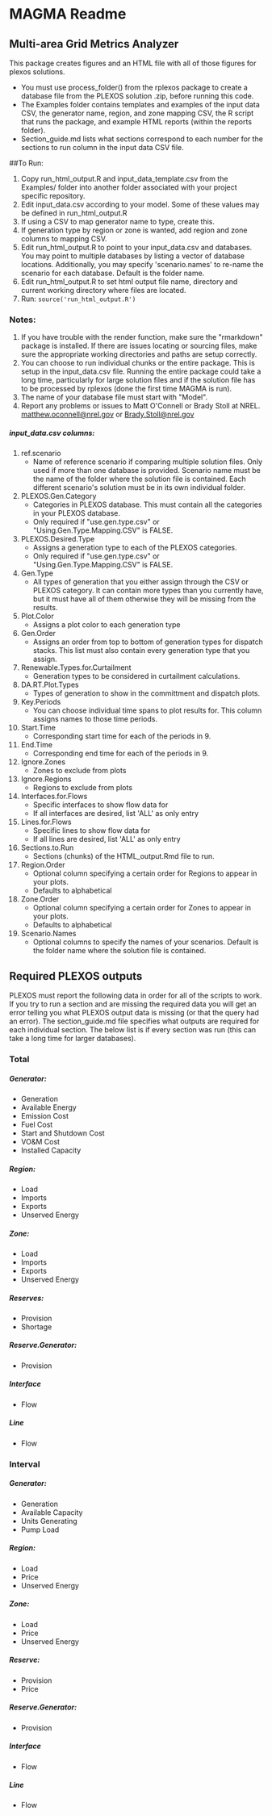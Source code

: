 # MAGMA Readme
## Multi-area Grid Metrics Analyzer

This package creates figures and an HTML file with all of those figures for plexos solutions.
* You must use process_folder() from the rplexos package to create a database file from the PLEXOS solution .zip, before running this code.
* The Examples folder contains templates and examples of the input data CSV, the generator name, region, and zone mapping CSV, the R script that runs the package, and example HTML reports (within the reports folder).
* Section_guide.md lists what sections correspond to each number for the sections to run column in the input data CSV file.

##To Run:
1. Copy run_html_output.R and input_data_template.csv from the Examples/ folder into another folder associated with your project specific repository.
2. Edit input_data.csv according to your model. Some of these values may be defined in run_html_output.R
3. If using a CSV to map generator name to type, create this.
4. If generation type by region or zone is wanted, add region and zone columns to mapping CSV.
5. Edit run_html_output.R to point to your input_data.csv and databases. You may point to multiple databases by listing a vector of database locations. Additionally, you may specify 'scenario.names' to re-name the scenario for each database. Default is the folder name. 
6. Edit run_html_output.R to set html output file name, directory and current working directory where files are located.
7. Run: ```source('run_html_output.R')```

### Notes:
1. If you have trouble with the render function, make sure the "rmarkdown" package is installed. If there are issues locating or sourcing files, make sure the appropriate working directories and paths are setup correctly.
2. You can choose to run individual chunks or the entire package. This is setup in the input_data.csv file. Running the entire package could take a long time, particularly for large solution files and if the solution file has to be processed by rplexos (done the first time MAGMA is run).
3. The name of your database file must start with "Model".
4. Report any problems or issues to Matt O'Connell or Brady Stoll at NREL. matthew.oconnell@nrel.gov or Brady.Stoll@nrel.gov

##### input_data.csv columns:
1. ref.scenario
	+ Name of reference scenario if comparing multiple solution files. Only used if more than one database is provided.
	Scenario name must be the name of the folder where the solution file is contained. Each different scenario's solution must be in its own individual folder. 
2. PLEXOS.Gen.Category
	+ Categories in PLEXOS database. This must contain all the categories in your PLEXOS database.
	+ Only required if "use.gen.type.csv" or "Using.Gen.Type.Mapping.CSV" is FALSE.
3. PLEXOS.Desired.Type	
	+ Assigns a generation type to each of the PLEXOS categories.
	+ Only required if "use.gen.type.csv" or "Using.Gen.Type.Mapping.CSV" is FALSE.
4. Gen.Type
	+ All types of generation that you either assign through the CSV or PLEXOS category. It can contain more types than you currently have, but it must have all of them otherwise they will be missing from the results.
5. Plot.Color
	+ Assigns a plot color to each generation type
6. Gen.Order
	+ Assigns an order from top to bottom of generation types for dispatch stacks. This list must also contain every generation type that you assign.
7. Renewable.Types.for.Curtailment
	+ Generation types to be considered in curtailment calculations.
8. DA.RT.Plot.Types
	+ Types of generation to show in the committment and dispatch plots.
9. Key.Periods
	+ You can choose individual time spans to plot results for. This column assigns names to those time periods.
10. Start.Time
	+ Corresponding start time for each of the periods in 9.
11. End.Time
	+ Corresponding end time for each of the periods in 9. 
12. Ignore.Zones
 	+ Zones to exclude from plots
13. Ignore.Regions
	+ Regions to exclude from plots
14. Interfaces.for.Flows
	+ Specific interfaces to show flow data for
	+ If all interfaces are desired, list 'ALL' as only entry
15. Lines.for.Flows
	+ Specific lines to show flow data for
	+ If all lines are desired, list 'ALL' as only entry
16. Sections.to.Run
	+ Sections (chunks) of the HTML_output.Rmd file to run.
17. Region.Order
	+ Optional column specifying a certain order for Regions to appear in your plots. 
	+ Defaults to alphabetical
18. Zone.Order
	+ Optional column specifying a certain order for Zones to appear in your plots. 
	+ Defaults to alphabetical
19. Scenario.Names
	+ Optional columns to specify the names of your scenarios. Default is the folder name where the solution file is contained.


## Required PLEXOS outputs

PLEXOS must report the following data in order for all of the scripts to work. If you try to run a section and are missing the required data you will get an error telling you what PLEXOS output data is missing (or that the query had an error). The section_guide.md file specifies what outputs are required for each individual section. The below list is if every section was run (this can take a long time for larger databases).

### Total
##### Generator:
 + Generation
 + Available Energy
 + Emission Cost
 + Fuel Cost
 + Start and Shutdown Cost
 + VO&M Cost
 + Installed Capacity

##### Region:
 + Load
 + Imports
 + Exports
 + Unserved Energy

##### Zone:
 + Load
 + Imports
 + Exports
 + Unserved Energy

##### Reserves:
 + Provision
 + Shortage

##### Reserve.Generator:
 + Provision

##### Interface
 + Flow

##### Line
 + Flow

### Interval
##### Generator:
 + Generation
 + Available Capacity
 + Units Generating
 + Pump Load

##### Region:
 + Load
 + Price
 + Unserved Energy
 
##### Zone:
 + Load
 + Price
 + Unserved Energy

##### Reserve:
 + Provision
 + Price
 
##### Reserve.Generator:
 + Provision

##### Interface
 + Flow

##### Line 
 + Flow
